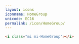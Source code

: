 ```yaml
---
layout: icons
iconname: HomeGroup
unicode: EC16
permalink: /icon/HomeGroup/
---
```


``` html
<i class="mi mi-HomeGroup"></i>
```
